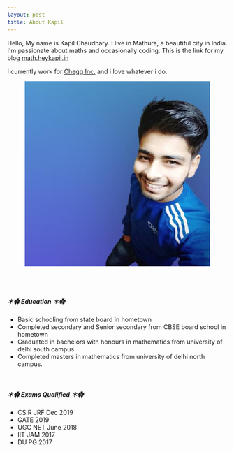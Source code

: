 ```yaml
---
layout: post
title: About Kapil
---
```



Hello, My name is Kapil Chaudhary. I live in Mathura, a beautiful city in India. I'm passionate about maths and occasionally coding. This is the link for my blog <a href="//math.heykapil.in" target="_blank">math.heykapil.in</a>

I currently work for <a href="https://en.m.wikipedia.org/wiki/Chegg" target="_blank">Chegg Inc.</a> and i love whatever i do. 

<figure>
  <img alt="Kapil Chaudhary" src="/me.png" />
</figure>






<br><br>


##### ＊✿ **Education** ＊✿ 

 <ul> <li> Basic schooling from state board in hometown</li>
  <li>Completed secondary and Senior secondary from CBSE board school in hometown</li>
  <li> Graduated in bachelors with honours in mathematics from university of delhi south campus</li>
  <li> Completed masters in mathematics from university of delhi north campus.
</li>
</ul>
<br>

##### ＊✿ **Exams Qualified** ＊✿
<ul>
 <li>CSIR JRF     Dec 2019</li>
 <li> GATE             2019 </li> 
 <li> UGC NET     June 2018 </li>
 <li> IIT JAM          2017  </li>   
 <li> DU PG            2017  </li>    
</ul>

